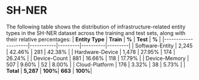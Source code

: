 # SH-NER

The following table shows the distribution of infrastructure-related entity types in the SH-NER dataset across the training and test sets, along with their relative percentages:
| **Entity Type**     | **Train** | **%**   | **Test** | **%**   |
|---------------------|-----------|---------|----------|---------|
| Software-Entity     | 2,245     | 42.46%  | 281      | 42.38%  |
| Hardware-Device     | 1,478     | 27.95%  | 174      | 26.24%  |
| Device-Count        | 881       | 16.66%  | 118      | 17.79%  |
| Device-Memory       | 507       | 9.60%   | 52       | 8.00%   |
| Cloud-Platform      | 176       | 3.32%   | 38       | 5.73%   |
| **Total**           | **5,287** | **100%**| **663**  | **100%**|
